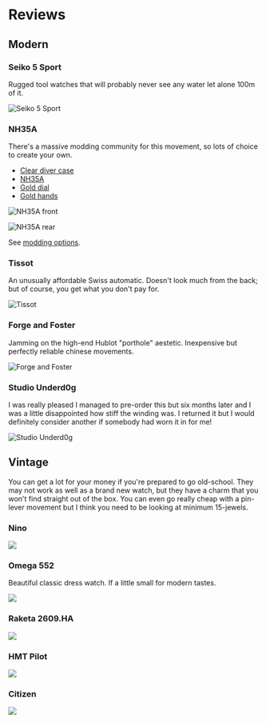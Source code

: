 # Reviews

## Modern

### Seiko 5 Sport

Rugged tool watches that will probably never see any water let alone 100m of it.

![Seiko 5 Sport](seiko_5_sport.jpg)

### NH35A

There's a massive modding community for this movement, so lots of choice to create your own.

- [Clear diver case](https://www.ebay.co.uk/itm/175384131933)
- [NH35A](https://www.ebay.co.uk/itm/374352507306)
- [Gold dial](https://www.ebay.co.uk/itm/125386605361?var=426399896939)
- [Gold hands](https://www.ebay.co.uk/itm/354891209789?var=624196900074)

![NH35A front](nh35a_front.jpg)

![NH35A rear](nh35a_rear.jpg)

See [modding options](watchmaker.md#modkits).

### Tissot

An unusually affordable Swiss automatic. Doesn't look much from the back; but of course, you get what you don't pay for.

![Tissot](tissot.jpg)

### Forge and Foster

Jamming on the high-end Hublot "porthole" aestetic. Inexpensive but perfectly reliable chinese movements.

![Forge and Foster](forge_and_foster.jpg)

### Studio Underd0g

I was really pleased I managed to pre-order this but six months later and I was a little disappointed how stiff the winding was. I returned it but I would definitely consider another if somebody had worn it in for me!

![Studio Underd0g](studio_underd0g.jpg)

## Vintage

You can get a lot for your money if you're prepared to go old-school. They may not work as well as a brand new watch, but they have a charm that you won't find straight out of the box. You can even go really cheap with a pin-lever movement but I think you need to be looking at minimum 15-jewels.

### Nino

![](nino.jpg)

### Omega 552

Beautiful classic dress watch. If a little small for modern tastes.

![](omega_552.jpg)

### Raketa 2609.HA

![](raketa.jpg)

### HMT Pilot

![](hmt.jpg)

### Citizen

![](citizen.jpg)
